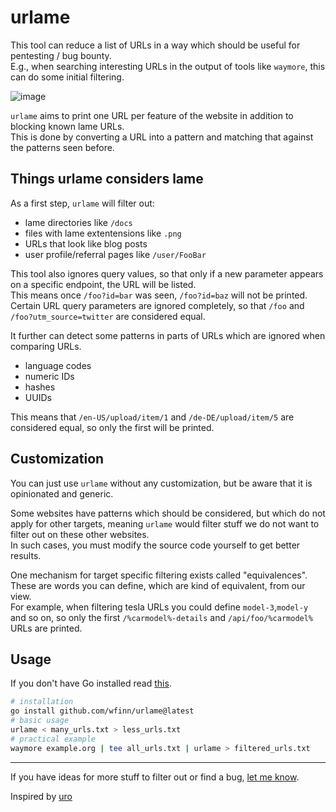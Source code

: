# urlame

This tool can reduce a list of URLs in a way which should be useful for pentesting / bug bounty.  
E.g., when searching interesting URLs in the output of tools like `waymore`, this can do some initial filtering.

![image](https://user-images.githubusercontent.com/42862612/215803684-227232ff-97f7-4fea-af7e-86099da87de6.png)

`urlame` aims to print one URL per feature of the website in addition to blocking known lame URLs.  
This is done by converting a URL into a pattern and matching that against the patterns seen before.

## Things urlame considers lame

As a first step, `urlame` will filter out:
- lame directories like `/docs`
- files with lame extentensions like `.png`
- URLs that look like blog posts
- user profile/referral pages like `/user/FooBar`

This tool also ignores query values, so that only if a new parameter appears on a specific endpoint, the URL will be listed.  
This means once `/foo?id=bar` was seen, `/foo?id=baz` will not be printed.  
Certain URL query parameters are ignored completely, so that `/foo` and `/foo?utm_source=twitter` are considered equal.

It further can detect some patterns in parts of URLs which are ignored when comparing URLs.

- language codes
- numeric IDs
- hashes
- UUIDs

This means that `/en-US/upload/item/1` and `/de-DE/upload/item/5` are considered equal, so only the first will be printed.

## Customization

You can just use `urlame` without any customization, but be aware that it is opinionated and generic.

Some websites have patterns which should be considered, but which do not apply for other targets,
meaning `urlame` would filter stuff we do not want to filter out on these other websites.  
In such cases, you must modify the source code yourself to get better results.

One mechanism for target specific filtering exists called "equivalences".  
These are words you can define, which are kind of equivalent, from our view.  
For example, when filtering tesla URLs you could define `model-3`,`model-y` and so on,
so only the first `/%carmodel%-details` and `/api/foo/%carmodel%` URLs are printed.

## Usage

If you don't have Go installed read [this](https://go.dev/doc/install).

```sh
# installation
go install github.com/wfinn/urlame@latest
# basic usage
urlame < many_urls.txt > less_urls.txt
# practical example
waymore example.org | tee all_urls.txt | urlame > filtered_urls.txt
```
---

If you have ideas for more stuff to filter out or find a bug, [let me know](https://github.com/wfinn/urlame/issues/new).

Inspired by [uro](https://github.com/s0md3v/uro)
